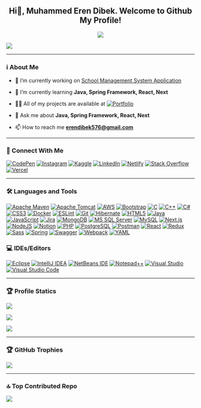<h2 align="center">Hi👋, Muhammed Eren Dibek. Welcome to Github My Profile!</h2>
<p align="center"><img src="https://readme-typing-svg.herokuapp.com/?lines=Full%20Stack%20Web%20Developer;Lifetime%20Learner&font=Fira%20Code&center=true&width=440&height=45&color=2980b9&vCenter=true&size=22" /></p>

![](https://visitor-badge.laobi.icu/badge?page_id=erendibek576.erendibek576)

---

<h3 align="left">ℹ️ About Me</h3>

- 🔭 I’m currently working on [School Management System Application](https://github.com/erendibek576/SchoolManagementSystem)

- 🌱 I’m currently learning **Java, Spring Framework, React, Next**

- 👨‍💻 All of my projects are available at   [![Portfolio](https://img.shields.io/badge/Portfolio-%23000000.svg?style=for-the-badge&logo=firefox&logoColor=#FF7139)](https://erendibek576.github.io/)  

- 💬 Ask me about **Java, Spring Framework, React, Next**

- 📫 How to reach me **erendibek576@gmail.com**

---
<h3 align="left">🔗 Connect With Me</h3>

[![CodePen](https://img.shields.io/badge/CodePen-1769ff?style=for-the-badge&logo=codepen&logoColor=white)](https://codepen.io/muhammed_dibek)
[![Instagram](https://img.shields.io/badge/Instagram-e4405f?style=for-the-badge&logo=instagram&logoColor=white)](https://instagram.com/dibek_57)
[![Kaggle](https://img.shields.io/badge/Kaggle-20beff?style=for-the-badge&logo=kaggle&logoColor=white)](https://kaggle.com/erendibek)
[![LinkedIn](https://img.shields.io/badge/LinkedIn-0077b5?style=for-the-badge&logo=linkedin&logoColor=white)](https://linkedin.com/in/muhammed-eren-dibek)
[![Netlify](https://img.shields.io/badge/netlify-%23000000.svg?style=for-the-badge&logo=netlify&logoColor=#00C7B7)](https://app.netlify.com/teams/erendibek576)
[![Stack Overflow](https://img.shields.io/badge/Stack_Overflow-fe7a16?style=for-the-badge&logo=stackoverflow&logoColor=white)](https://stackoverflow.com/users/eren-dibek)
[![Vercel](https://img.shields.io/badge/vercel-%23000000.svg?style=for-the-badge&logo=vercel&logoColor=white)](https://vercel.com/muhammed-eren-dibeks-projects)

---
<h3 align="left">🛠️ Languages and Tools</h3>

[![Apache Maven](https://img.shields.io/badge/Apache%20Maven-C71A36?style=for-the-badge&logo=Apache%20Maven&logoColor=white)](https://maven.apache.org/)
[![Apache Tomcat](https://img.shields.io/badge/apache%20tomcat-%23F8DC75.svg?style=for-the-badge&logo=apache-tomcat&logoColor=black)](https://tomcat.apache.org/)
[![AWS](https://img.shields.io/badge/-AWS-232F3E?style=for-the-badge&logo=Amazon-AWS&logoColor=white)](https://aws.amazon.com/)
[![Bootstrap](https://img.shields.io/badge/-Bootstrap-563D7C?style=for-the-badge&logo=bootstrap)](https://getbootstrap.com/)
[![C](https://img.shields.io/badge/-C-A8B9CC?style=for-the-badge&logo=c&logoColor=white)](https://www.open-std.org/jtc1/sc22/wg14/)
[![C++](https://img.shields.io/badge/-C++-00599C?style=for-the-badge&logo=c%2B%2B&logoColor=white)](https://isocpp.org/)
[![C#](https://img.shields.io/badge/C%23-239120?style=for-the-badge&logo=csharp&logoColor=white)](https://docs.microsoft.com/en-us/dotnet/csharp/)
[![CSS3](https://img.shields.io/badge/-CSS3-1572B6?style=for-the-badge&logo=css3)](https://www.w3.org/Style/CSS/)
[![Docker](https://img.shields.io/badge/-Docker-2496ED?style=for-the-badge&logo=docker&logoColor=white)](https://www.docker.com/)
[![ESLint](https://img.shields.io/badge/ESLint-4B3263?style=for-the-badge&logo=eslint&logoColor=white)](https://eslint.org/)
[![Git](https://img.shields.io/badge/-Git-F05032?style=for-the-badge&logo=git&logoColor=white)](https://git-scm.com/)
[![Hibernate](https://img.shields.io/badge/Hibernate-59666C?style=for-the-badge&logo=Hibernate&logoColor=white)](https://hibernate.org/)
[![HTML5](https://img.shields.io/badge/-HTML5-E34F26?style=for-the-badge&logo=html5&logoColor=white)](https://html.spec.whatwg.org/multipage/)
[![Java](https://img.shields.io/badge/Java-ED8B00?style=for-the-badge&logo=openjdk&logoColor=white)](https://dev.java/)
[![JavaScript](https://img.shields.io/badge/javascript-%23323330.svg?style=for-the-badge&logo=javascript&logoColor=%23F7DF1E)](https://ecma-international.org/publications-and-standards/standards/ecma-262/)
[![Jira](https://img.shields.io/badge/jira-%230A0FFF.svg?style=for-the-badge&logo=jira&logoColor=white)](https://www.atlassian.com/software/jira)
[![MongoDB](https://img.shields.io/badge/-MongoDB-47A248?style=for-the-badge&logo=mongodb&logoColor=white)](https://www.mongodb.com/)
[![MS SQL Server](https://img.shields.io/badge/-MS_SQL_Server-CC2927?style=for-the-badge&logo=microsoft-sql-server&logoColor=white)](https://www.microsoft.com/en-us/sql-server)
[![MySQL](https://img.shields.io/badge/-MySQL-4479A1?style=for-the-badge&logo=mysql&logoColor=white)](https://www.mysql.com/)
[![Next.js](https://img.shields.io/badge/-Next.js-000000?style=for-the-badge&logo=next.js&logoColor=white)](https://nextjs.org/)
[![NodeJS](https://img.shields.io/badge/node.js-6DA55F?style=for-the-badge&logo=node.js&logoColor=white)](https://nodejs.org/docs/latest/api/)
[![Notion](https://img.shields.io/badge/Notion-%23000000.svg?style=for-the-badge&logo=notion&logoColor=white)](https://www.notion.so/)
[![PHP](https://img.shields.io/badge/-PHP-777BB4?style=for-the-badge&logo=php&logoColor=white)](https://www.php.net/)
[![PostgreSQL](https://img.shields.io/badge/-PostgreSQL-336791?style=for-the-badge&logo=postgresql&logoColor=white)](https://www.postgresql.org/)
[![Postman](https://img.shields.io/badge/-Postman-FF6C37?style=for-the-badge&logo=postman&logoColor=white)](https://www.postman.com/)
[![React](https://img.shields.io/badge/-React-61DAFB?style=for-the-badge&logo=react&logoColor=black)](https://reactjs.org/)
[![Redux](https://img.shields.io/badge/-Redux-764ABC?style=for-the-badge&logo=redux&logoColor=white)](https://redux.js.org/)
[![Sass](https://img.shields.io/badge/-Sass-CC6699?style=for-the-badge&logo=sass&logoColor=white)](https://sass-lang.com/)
[![Spring](https://img.shields.io/badge/-Spring-6DB33F?style=for-the-badge&logo=spring&logoColor=white)](https://spring.io/)
[![Swagger](https://img.shields.io/badge/-Swagger-%23Clojure?style=for-the-badge&logo=swagger&logoColor=white)](https://swagger.io/tools/swagger-ui/)
[![Webpack](https://img.shields.io/badge/-Webpack-8DD6F9?style=for-the-badge&logo=webpack&logoColor=black)](https://webpack.js.org/)
[![YAML](https://img.shields.io/badge/yaml-%23ffffff.svg?style=for-the-badge&logo=yaml&logoColor=151515)](https://yaml.org/)

<h3 align="left">💻 IDEs/Editors</h3>

[![Eclipse](https://img.shields.io/badge/Eclipse-FE7A16.svg?style=for-the-badge&logo=Eclipse&logoColor=white)](https://www.eclipse.org/)
[![IntelliJ IDEA](https://img.shields.io/badge/IntelliJIDEA-000000.svg?style=for-the-badge&logo=intellij-idea&logoColor=white)](https://www.jetbrains.com/idea/)
[![NetBeans IDE](https://img.shields.io/badge/NetBeansIDE-1B6AC6.svg?style=for-the-badge&logo=apache-netbeans-ide&logoColor=white)](https://netbeans.apache.org/front/main/)
[![Notepad++](https://img.shields.io/badge/Notepad++-90E59A.svg?style=for-the-badge&logo=notepad%2b%2b&logoColor=black)](https://notepad-plus-plus.org/)
[![Visual Studio](https://img.shields.io/badge/Visual%20Studio-5C2D91.svg?style=for-the-badge&logo=visual-studio&logoColor=white)](https://visualstudio.microsoft.com/)
[![Visual Studio Code](https://img.shields.io/badge/Visual%20Studio%20Code-0078d7.svg?style=for-the-badge&logo=visual-studio-code&logoColor=white)](https://code.visualstudio.com/)

---
### 🏆 Profile Statics
![](https://github-readme-stats.vercel.app/api/top-langs?username=erendibek576&theme=dark&show_icons=true&locale=en&layout=compact)

![](https://github-readme-stats.vercel.app/api?username=erendibek576&theme=dark&show_icons=true&locale=en)

![](https://github-readme-streak-stats.herokuapp.com/?user=erendibek576&theme=dark)

---
### 🏆 GitHub Trophies
![](https://github-profile-trophy.vercel.app/?username=erendibek576&theme=discord&no-frame=true&no-bg=false&margin-w=4)

---
### 🔝 Top Contributed Repo
![](https://github-contributor-stats.vercel.app/api?username=erendibek576&limit=5&theme=dark&combine_all_yearly_contributions=true)
